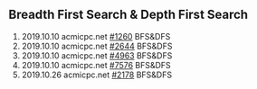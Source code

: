 ## Breadth First Search & Depth First Search
1. 2019.10.10 acmicpc.net [#1260](https://www.acmicpc.net/problem/1260) BFS&DFS
2. 2019.10.10 acmicpc.net [#2644](https://www.acmicpc.net/problem/2644) BFS&DFS
3. 2019.10.10 acmicpc.net [#4963](https://www.acmicpc.net/problem/4963) BFS&DFS
4. 2019.10.10 acmicpc.net [#7576](https://www.acmicpc.net/problem/7576) BFS&DFS
5. 2019.10.26 acmicpc.net [#2178](https://www.acmicpc.net/problem/2178) BFS&DFS

